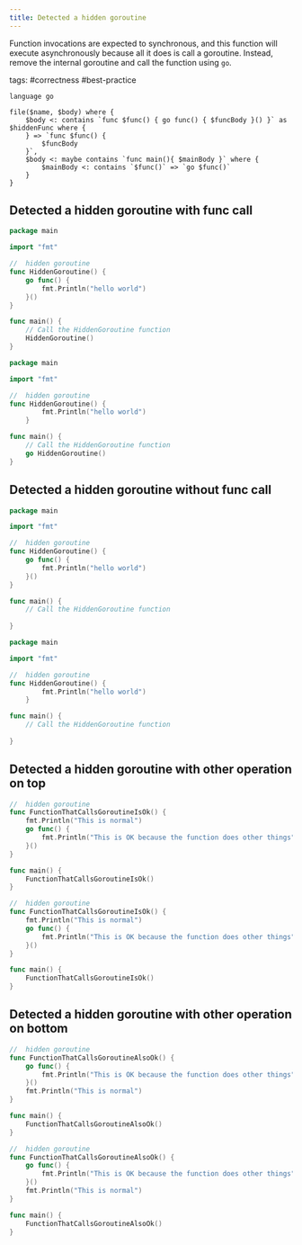 ```yaml
---
title: Detected a hidden goroutine
---
```


Function invocations are expected to synchronous, and this function will execute asynchronously because all it does is call a goroutine. Instead, remove the internal goroutine and call the function using `go`.

tags: #correctness #best-practice

```grit
language go

file($name, $body) where {
    $body <: contains `func $func() { go func() { $funcBody }() }` as $hiddenFunc where {
    } => `func $func() { 
        $funcBody 
    }`,
    $body <: maybe contains `func main(){ $mainBody }` where {
        $mainBody <: contains `$func()` => `go $func()`
    }
}
```

## Detected a hidden goroutine with func call

```go
package main

import "fmt"

//  hidden goroutine
func HiddenGoroutine() {
    go func() {
        fmt.Println("hello world")
    }()
}

func main() {
	// Call the HiddenGoroutine function
	HiddenGoroutine()
}
```

```go
package main

import "fmt"

//  hidden goroutine
func HiddenGoroutine() { 
        fmt.Println("hello world") 
    }

func main() {
	// Call the HiddenGoroutine function
	go HiddenGoroutine()
}
```

## Detected a hidden goroutine without func call

```go
package main

import "fmt"

//  hidden goroutine
func HiddenGoroutine() {
    go func() {
        fmt.Println("hello world")
    }()
}

func main() {
	// Call the HiddenGoroutine function
	
}
```

```go
package main

import "fmt"

//  hidden goroutine
func HiddenGoroutine() { 
        fmt.Println("hello world") 
    }

func main() {
	// Call the HiddenGoroutine function
	
}
```

## Detected a hidden goroutine with other operation on top

```go
//  hidden goroutine
func FunctionThatCallsGoroutineIsOk() {
    fmt.Println("This is normal")
    go func() {
        fmt.Println("This is OK because the function does other things")
    }()
}

func main() {
	FunctionThatCallsGoroutineIsOk()
}
```

```go
//  hidden goroutine
func FunctionThatCallsGoroutineIsOk() {
    fmt.Println("This is normal")
    go func() {
        fmt.Println("This is OK because the function does other things")
    }()
}

func main() {
	FunctionThatCallsGoroutineIsOk()
}
```

## Detected a hidden goroutine with other operation on bottom
```go
//  hidden goroutine
func FunctionThatCallsGoroutineAlsoOk() {
    go func() {
        fmt.Println("This is OK because the function does other things")
    }()
    fmt.Println("This is normal")
}

func main() {
    FunctionThatCallsGoroutineAlsoOk()
}
```

```go
//  hidden goroutine
func FunctionThatCallsGoroutineAlsoOk() {
    go func() {
        fmt.Println("This is OK because the function does other things")
    }()
    fmt.Println("This is normal")
}

func main() {
    FunctionThatCallsGoroutineAlsoOk()
}
```